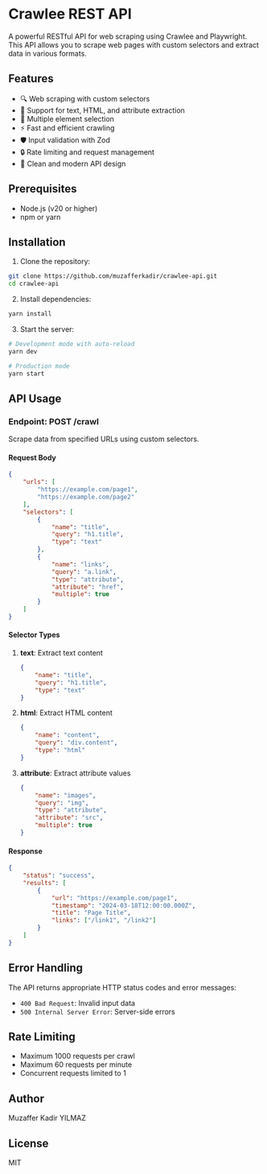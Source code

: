 # Crawlee REST API

A powerful RESTful API for web scraping using Crawlee and Playwright. This API allows you to scrape web pages with custom selectors and extract data in various formats.

## Features

- 🔍 Web scraping with custom selectors
- 🎯 Support for text, HTML, and attribute extraction
- 🔄 Multiple element selection
- ⚡ Fast and efficient crawling
- 🛡️ Input validation with Zod
- 🔒 Rate limiting and request management
- 🎨 Clean and modern API design

## Prerequisites

- Node.js (v20 or higher)
- npm or yarn

## Installation

1. Clone the repository:
```bash
git clone https://github.com/muzafferkadir/crawlee-api.git
cd crawlee-api
```

2. Install dependencies:
```bash
yarn install
```

3. Start the server:
```bash
# Development mode with auto-reload
yarn dev

# Production mode
yarn start
```

## API Usage

### Endpoint: POST /crawl

Scrape data from specified URLs using custom selectors.

#### Request Body

```json
{
    "urls": [
        "https://example.com/page1",
        "https://example.com/page2"
    ],
    "selectors": [
        {
            "name": "title",
            "query": "h1.title",
            "type": "text"
        },
        {
            "name": "links",
            "query": "a.link",
            "type": "attribute",
            "attribute": "href",
            "multiple": true
        }
    ]
}
```

#### Selector Types

1. **text**: Extract text content
   ```json
   {
       "name": "title",
       "query": "h1.title",
       "type": "text"
   }
   ```

2. **html**: Extract HTML content
   ```json
   {
       "name": "content",
       "query": "div.content",
       "type": "html"
   }
   ```

3. **attribute**: Extract attribute values
   ```json
   {
       "name": "images",
       "query": "img",
       "type": "attribute",
       "attribute": "src",
       "multiple": true
   }
   ```

#### Response

```json
{
    "status": "success",
    "results": [
        {
            "url": "https://example.com/page1",
            "timestamp": "2024-03-18T12:00:00.000Z",
            "title": "Page Title",
            "links": ["/link1", "/link2"]
        }
    ]
}
```

## Error Handling

The API returns appropriate HTTP status codes and error messages:

- `400 Bad Request`: Invalid input data
- `500 Internal Server Error`: Server-side errors

## Rate Limiting

- Maximum 1000 requests per crawl
- Maximum 60 requests per minute
- Concurrent requests limited to 1

## Author

Muzaffer Kadir YILMAZ

## License

MIT
